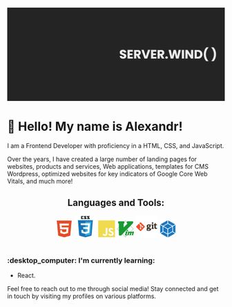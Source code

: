 ![MasterHead](https://github.com/serverwind/serverwind/blob/main/banner.png?raw=true)

<h1>👋 Hello! My name is Alexandr!</h1>

I am a Frontend Developer with proficiency in a HTML, CSS, and JavaScript.

Over the years, I have created a large number of landing pages for websites, products and services, Web applications, templates for CMS Wordpress, optimized websites for key indicators of Google Core Web Vitals, and much more!

<h2 align="center">Languages and Tools:</h2>

<section align="center"> 
  <img src='https://raw.githubusercontent.com/devicons/devicon/1119b9f84c0290e0f0b38982099a2bd027a48bf1/icons/html5/html5-plain.svg' width='40' title='HTML'>
  <img src='https://raw.githubusercontent.com/devicons/devicon/1119b9f84c0290e0f0b38982099a2bd027a48bf1/icons/css3/css3-original-wordmark.svg' width='50' title='CSS'> 
  <img src='https://raw.githubusercontent.com/devicons/devicon/1119b9f84c0290e0f0b38982099a2bd027a48bf1/icons/javascript/javascript-plain.svg' width='40' title='JS'> 
  <img src='https://raw.githubusercontent.com/devicons/devicon/1119b9f84c0290e0f0b38982099a2bd027a48bf1/icons/vim/vim-plain.svg' width='40' title='VIM'>
  <img src="https://github.com/devicons/devicon/blob/master/icons/git/git-original-wordmark.svg" width="50" title='Git'>
  <img src='https://raw.githubusercontent.com/devicons/devicon/55609aa5bd817ff167afce0d965585c92040787a/icons/webpack/webpack-plain.svg' width="40" title='Webpack'>
</section><br>

<h3>:desktop_computer: I'm currently learning:</h3>
<ul>
  <li>React.</li>
</ul>

<p>Feel free to reach out to me through social media! Stay connected and get in touch by visiting my profiles on various platforms.</p>
